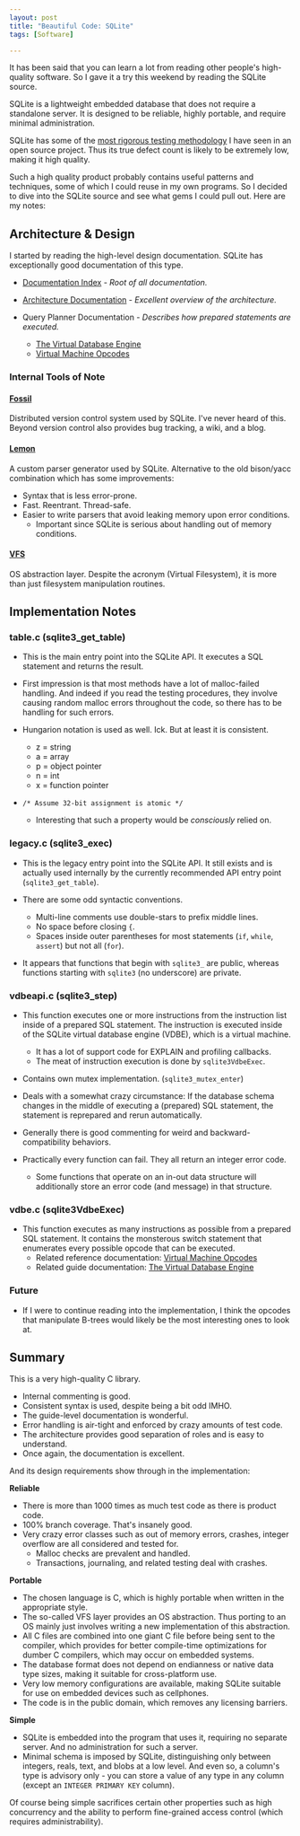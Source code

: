 ```yaml
---
layout: post
title: "Beautiful Code: SQLite"
tags: [Software]

---
```


It has been said that you can learn a lot from reading other people's high-quality software. So I gave it a try this weekend by reading the SQLite source.

SQLite is a lightweight embedded database that does not require a standalone server. It is designed to be reliable, highly portable, and require minimal administration.

SQLite has some of the [most rigorous testing methodology] I have seen in an open source project. Thus its true defect count is likely to be extremely low, making it high quality.

Such a high quality product probably contains useful patterns and techniques, some of which I could reuse in my own programs. So I decided to dive into the SQLite source and see what gems I could pull out. Here are my notes:

[most rigorous testing methodology]: https://www.sqlite.org/testing.html

## Architecture & Design

I started by reading the high-level design documentation. SQLite has exceptionally good documentation of this type.

* [Documentation Index] - *Root of all documentation.*

* [Architecture Documentation] - *Excellent overview of the architecture.*

* Query Planner Documentation - *Describes how prepared statements are executed.*
    * [The Virtual Database Engine]
    * [Virtual Machine Opcodes]

### Internal Tools of Note

#### [Fossil]

Distributed version control system used by SQLite. I've never heard of this. Beyond version control also provides bug tracking, a wiki, and a blog.

#### [Lemon]

A custom parser generator used by SQLite. Alternative to the old bison/yacc combination which has some improvements:

* Syntax that is less error-prone.
* Fast. Reentrant. Thread-safe.
* Easier to write parsers that avoid leaking memory upon error conditions.
    * Important since SQLite is serious about handling out of memory conditions.

#### [VFS]

OS abstraction layer. Despite the acronym (Virtual Filesystem), it is more than just filesystem manipulation routines.

[Fossil]: http://www.fossil-scm.org/index.html/doc/trunk/www/index.wiki
[Lemon]: http://www.sqlite.org/src/doc/trunk/doc/lemon.html
[VFS]: http://www.sqlite.org/vfs.html

## Implementation Notes

### table.c (sqlite3_get_table)

* This is the main entry point into the SQLite API.
  It executes a SQL statement and returns the result.

* First impression is that most methods have a lot of malloc-failed handling. And indeed if you read the testing procedures, they involve causing random malloc errors throughout the code, so there has to be handling for such errors.

* Hungarion notation is used as well. Ick. But at least it is consistent.
    * z = string
    * a = array
    * p = object pointer
    * n = int
    * x = function pointer

* `/* Assume 32-bit assignment is atomic */`
    * Interesting that such a property would be *consciously* relied on.

### legacy.c (sqlite3_exec)

* This is the legacy entry point into the SQLite API.
  It still exists and is actually used internally by the currently
  recommended API entry point (`sqlite3_get_table`).

* There are some odd syntactic conventions.
    * Multi-line comments use double-stars to prefix middle lines.
    * No space before closing `{`.
    * Spaces inside outer parentheses for most statements
      (`if`, `while`, `assert`) but not all (`for`).

* It appears that functions that begin with `sqlite3_` are public,
  whereas functions starting with `sqlite3` (no underscore) are private.


### vdbeapi.c (sqlite3_step)

* This function executes one or more instructions from the instruction list
  inside of a prepared SQL statement. The instruction is executed inside
  of the SQLite virtual database engine (VDBE), which is a virtual machine.
    * It has a lot of support code for EXPLAIN and profiling callbacks.
    * The meat of instruction execution is done by `sqlite3VdbeExec`.

* Contains own mutex implementation. (`sqlite3_mutex_enter`)

* Deals with a somewhat crazy circumstance: If the database schema changes
  in the middle of executing a (prepared) SQL statement, the statement is
  reprepared and rerun automatically.

* Generally there is good commenting for weird and backward-compatibility
  behaviors.

* Practically every function can fail. They all return an integer error code.
    * Some functions that operate on an in-out data structure will
      additionally store an error code (and message) in that structure.

### vdbe.c (sqlite3VdbeExec)

* This function executes as many instructions as possible from a prepared
  SQL statement. It contains the monsterous switch statement that 
  enumerates every possible opcode that can be executed.
    * Related reference documentation: [Virtual Machine Opcodes]
    * Related guide documentation: [The Virtual Database Engine]

### Future

* If I were to continue reading into the implementation,
  I think the opcodes that manipulate B-trees would likely be
  the most interesting ones to look at.

## Summary

This is a very high-quality C library.

* Internal commenting is good.
* Consistent syntax is used, despite being a bit odd IMHO.
* The guide-level documentation is wonderful.
* Error handling is air-tight and enforced by crazy amounts of test code. 
* The architecture provides good separation of roles and is easy to understand.
* Once again, the documentation is excellent.

And its design requirements show through in the implementation:

**Reliable**

* There is more than 1000 times as much test code as there is product code.
* 100% branch coverage. That's insanely good.
* Very crazy error classes such as out of memory errors, crashes, integer overflow are all considered and tested for.
    * Malloc checks are prevalent and handled.
    * Transactions, journaling, and related testing deal with crashes.

**Portable**

* The chosen language is C, which is highly portable when written in the appropriate style.
* The so-called VFS layer provides an OS abstraction. Thus porting to an OS mainly just involves writing a new implementation of this abstraction.
* All C files are combined into one giant C file before being sent to the compiler, which provides for better compile-time optimizations for dumber C compilers, which may occur on embedded systems.
* The database format does not depend on endianness or native data type sizes, making it suitable for cross-platform use.
* Very low memory configurations are available, making SQLite suitable for use on embedded devices such as cellphones.
* The code is in the public domain, which removes any licensing barriers.

**Simple**

* SQLite is embedded into the program that uses it, requiring no separate server. And no administration for such a server.
* Minimal schema is imposed by SQLite, distinguishing only between integers, reals, text, and blobs at a low level. And even so, a column's type is advisory only - you can store a value of any type in any column (except an `INTEGER PRIMARY KEY` column).

Of course being simple sacrifices certain other properties such as high concurrency and the ability to perform fine-grained access control (which requires administrability).




[Documentation Index]: http://www.sqlite.org/docs.html
[Architecture Documentation]: http://www.sqlite.org/arch.html
[The Virtual Database Engine]: http://www.sqlite.org/vdbe.html
[Virtual Machine Opcodes]: http://www.sqlite.org/opcode.html